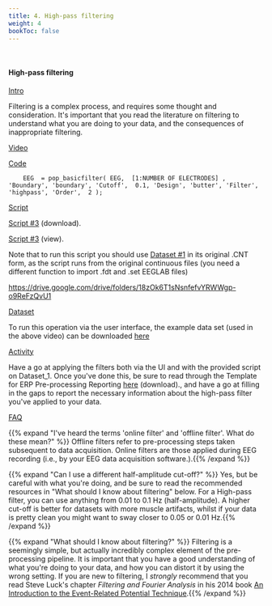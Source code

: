 ```yaml
---
title: 4. High-pass filtering
weight: 4
bookToc: false
---
```

<br>

#### High-pass filtering


<u> Intro</u>

Filtering is a complex process, and requires some thought and consideration. It's important that you read the literature on filtering to understand what you are doing to your data, and the consequences of inappropriate filtering.

<u> Video</u>

<u> Code</u>

        EEG  = pop_basicfilter( EEG,  [1:NUMBER OF ELECTRODES] , 'Boundary', 'boundary', 'Cutoff',  0.1, 'Design', 'butter', 'Filter', 'highpass', 'Order',  2 ); 

<u> Script</u>

 [Script #3](/erp/files/script_3.zip) (download).

 [Script #3](/erp/files/script_3.m) (view).

Note that to run this script you should use [Dataset #1](https://drive.google.com/file/d/1PrkYNwCbJSERRryMGRtxWLM2BZLa4OmU/view?usp=share_link) in its original .CNT form, as the script runs from the original continuous files (you need a different function to import .fdt and .set EEGLAB files)

https://drive.google.com/drive/folders/18zOk6T1sNsnfefvYRWWgp-o9ReFzQvU1

<u> Dataset</u>

To run this operation via the user interface, the example data set (used in the above video) can be downloaded [here](https://drive.google.com/drive/folders/1d8RjgSe1gE97YVfmTB5wQbbsxlYkYgW1)

<u> Activity</u>

Have a go at applying the filters both via the UI and with the provided script on Dataset_1. Once you've done this, be sure to read through the Template for ERP Pre-processing Reporting [here](https://j-lewen.github.io/erp/docs/table-of-contents/researcher_resource/) (download)., and have a go at filling in the gaps to report the necessary information about the high-pass filter you've applied to your data.

<u>FAQ</u>

{{% expand "I've heard the terms 'online filter' and 'offline filter'. What do these mean?" %}}
Offline filters refer to pre-processing steps taken subsequent to data acquisition. Online filters are those applied during EEG recording (i.e., by your EEG data acquisition software.).{{% /expand %}}

{{% expand "Can I use a different half-amplitude cut-off?" %}}
Yes, but be careful with what you're doing, and be sure to read the recommended resources in "What should I know about filtering" below. For a High-pass filter, you can use anything from 0.01 to 0.1 Hz (half-amplitude). A higher cut-off is better for datasets with more muscle artifacts, whilst if your data is pretty clean you might want to sway closer to 0.05 or 0.01 Hz.{{% /expand %}}

{{% expand "What should I know about filtering?" %}}
Filtering is a seemingly simple, but actually incredibly complex element of the pre-processing pipeline. It is important that you have a good understanding of what you're doing to your data, and how you can distort it by using the wrong setting. If you are new to filtering, I *strongly* recommend that you read Steve Luck's chapter *Filtering and Fourier Analysis* in his 2014 book [An Introduction to the Event-Related Potential Technique](https://mitpress.mit.edu/9780262525855/an-introduction-to-the-event-related-potential-technique/).{{% /expand %}}